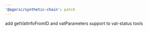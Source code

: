 ```yaml
---
'@agoric/synthetic-chain': patch
---
```


add getVatInfoFromID and vatParameters support to vat-status tools
